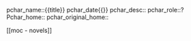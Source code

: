 
pchar_name::{{title}}
pchar_date{{}}
pchar_desc::
pchar_role::?
Pchar_home::
pchar_original_home::




[[moc - novels]]